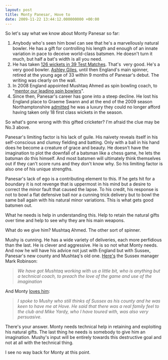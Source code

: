 ```yaml
---
layout: post
title: Monty Panesar, Hove to
date: 2009-11-22 13:44:12.000000000 +00:00
---
```

So let's say what we know about Monty Panesar so far:
<ol>
	<li>Anybody who's seen him bowl can see that he's a marvellously natural bowler. He has a gift for controlling his length and enough of an innate variation in pace to deceive world-class batsmen. He doesn't turn it much, but half a bat's width is all you need.</li>
	<li>He has taken <a href="http://www.cricinfo.com/ci/content/player/18655.html" target="_blank">126 wickets in 39 Test Matches</a>. That's  very good. He's a very good bowler. <a href="http://www.cricinfo.com/ci/content/player/13368.html" target="_blank">Ashley Giles</a>, until then England's main spinner, retired at the young age of 33 within 9 months of Panesar's debut. The writing was clearly on the wall.</li>
	<li>In 2008 England appointed Mushtaq Ahmed as spin bowling coach, to "<a href="http://www.timesonline.co.uk/tol/sport/cricket/article5001426.ece" target="_blank">mentor our leading spin bowlers</a>".</li>
	<li>Since then, Panesar's career has gone into a steep decline. He lost his England place to Graeme Swann and at the end of the 2009 season Northamptonshire <a href="http://news.bbc.co.uk/sport1/hi/cricket/counties/sussex/8344403.stm" target="_blank">admitted</a> he was a luxury they could no longer afford having taken only 18 first class wickets in the season.</li>
</ol>
So what's gone wrong with this gifted cricketer? I'm afraid the clue may be No.3 above.

Panesar's limiting factor is his lack of guile. His naivety reveals itself in his self-conscious and clumsy fielding and batting. Only with a ball in his hand does he become a creature of grace and beauty. He doesn't have the imagination to plot the downfall of a batsman like a chess game, he lets the batsman do this himself. And most batsmen will ultimately think themselves out if they can't score runs and they don't know why. So his limiting factor is also one of his unique strengths.

Panesar's lack of ego is a contributing element to this. If he gets hit for a boundary it is not revenge that is uppermost in his mind but a desire to correct the minor fault that caused the lapse. To his credit, his response is not to bowl a flat defensive ball nor a cunning trick delivery but to bowl the same ball again with his natural minor variations. This is what gets good batsmen out.

What he needs is help in understanding this. Help to retain the natural gifts over time and help to see why they are his main weapons.

What do we give him? Mushtaq Ahmed. The other sort of spinner.

Mushy is cunning. He has a wide variety of deliveries, each more perfidious than the last. He is clever and aggressive. He is so not what Monty needs. And now he will have his advice not just with England but with Sussex, Panesar's new county and Mushtaq's old one. <a href="http://news.bbc.co.uk/sport1/hi/cricket/counties/sussex/8344403.stm" target="_blank">Here's</a> the Sussex manager Mark Robinson:
<blockquote><em>We have got Mushtaq working with us a little bit, who is anything but a technical coach, to preach the love of the game and use of the imagination</em></blockquote>
<span style="background-color:#ffffff;">And Monty <a href="http://www.testmatchextra.com/Blogs.aspx?BlogView=Post&amp;PostID=195a7d04-0096-49ea-99c5-4c7b53bf15dc&amp;BloggerID=e7006e8f-7d67-46a1-9c0f-a1c0f94edf21" target="_blank">loves him</a>:</span>
<blockquote><span style="background-color:#ffffff;"><em>I spoke to Mushy who still thinks of Sussex as his county and he was keen to have me at Hove. He said that there was a real family feel to the club and Mike Yardy, who I have toured with, was also very persuasive.</em></span></blockquote>
<span style="background-color:#ffffff;">There's your answer. Monty needs technical help in retaining and exploiting his natural gifts. The last thing he needs is somebody to give him an imagination. Mushy's input will be entirely towards this destructive goal and not at all with the technical thing.</span>

<span style="background-color:#ffffff;">I see no way back for Monty at this point.</span>
